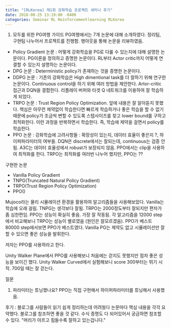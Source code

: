 ```yaml
---
title: "[RLKorea] 제1회 강화학습 프로젝트 세미나 후기"
date: 2018-08-25 13:19:00 -0400
categories: Seminar RL Reinforcementlearning RLKorea
---
```


1. 모두를 위한 PG여행 가이드
PG여행에서는 7개 논문에 대해 소개하였다. 정리팀, 구현팀 나누어서 프로젝트를 진행함. 행아웃을 통해 논문을 리뷰하였음.

- Policy Gradient 논문 : 어떻게 강화학습을 PG로 다룰 수 있는지에 대해 설명한 논문이다. PG이론을 정의하고 증명한 논문이다. RL부터 Actor critic까지 어떻게 연결할 수 있는지 설명하는 논문이다.
- DPG 논문 : Deterministic policy가 존재하는 것을 증명한 논문이다. 
- DDPG 논문 : 기존의 강화학습은 High dimentional task를 더 잘하기 위해 연구한 논문이다. Continuous control을 하기 위해 여러 방법을 제안한다. Artor-critic 접근과 DQN을 결합한다. 리플레이 버퍼와 타겟 Q 네트워크를 이용하여 잘 학습하게 되었다.
- TRPO 논문 : Trust Region Policy Optimization. 앞에 내용은 잘 알아듣지 못했다. 핵심은 아무런 제약없이 학습한다면 빠르게 학습하거나 좋은 학습을 할 수 없기 때문에 policy가 조금씩 변할 수 있도록 스텝사이즈를 찾고 lower bound를 구하고 최적화한다. 이런 과정을 반복하면서 학습한다. 
즉, 학습에 제약을 걸면서 policy를 학습한다.
- PPO 논문 : 
강화학습에 고려사항들 : 확장성이 있는지, 데이터 효율이 좋은지 ?, 하이퍼파라미터의 여부들.
DQN은 discrete에서는 잘되는데, continuous는 검증 안됨.
A3C는 데이터 효율성에서 robust가 보장되지 않음.
PPO에서는 clip을 사용하여 최적화를 한다. TRPO는 최적화를 여러번 나누어 했지만, PPO는 ??

구현한 논문 
- Vanilla Policy Gradient
- TNPG(Truncated Natural Policy Gradient)
- TRPO(Trust Region Policy Optimization)
- PPO()

Mujoco라는 물리 시뮬레이션 환경을 활용하여 알고리즘들을 사용해보았다. 
Vanilla는 학습에 오래 걸림.
TNPG는 생각보다 잘됨.
TRPO는 2000정도부터 잘되지만 편차가 좀 심한편임.
PPO는 성능이 확실히 좋음. 가장 잘 작동됨.
각 알고리즘을 12000 step에서 비교해보니 TRPO는 성능이 별로였음 (원인은 잘모르겠음). PPO가 베스트
80000 step에서보면 PPO가 베스트였다. Vanilla PG는 제약도 없고 시뮬레이션만 잘 할 수 있으면 좋은 성능을 발휘한다.

저자는 PPO를 사용하라고 한다.

Unity Walker Plane에서 PPO를 사용해보니 처음에는 걷지도 못했지만 점차 좋은 성능을 보이긴 했다. 
Unity Walker Curved에서 실험해보니 score 300부터는 뛰기 시작. 700일 때는 잘 걷는다.

질문
1. 파라미터는 튜닝했나요? PPO는 직접 구현해서 하이퍼파라미터를 튜닝해서 사용했음. 

후기 : 블로그를 사람들이 읽기 쉽게 정리하는데 어려웠다 논문마다 핵심 내용을 각각 요약했다. 블로그를 참조하면 좋을 것 같다. 수식 증명도 다 되어있어서 궁금하면 참조할 수 있다. 
"머리가 아프고 힘들수록 잘하고 있는겁니다."



